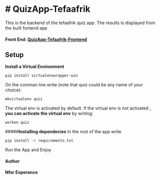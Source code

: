# # QuizApp-Tefaafrik
This is the backend of the tefaafrik quiz app. The results is displayed from the built fontend app
#### Front End: [QuizApp-Tefaafrik-Frontend](https://github.com/nforesperance/QuizApp-Tefaafrik-Frontend.git)
## Setup
**Install a Virtual Environment**

    pip install virtualenvwrapper-win

On the comman line write  (note that quiz could be any name of your choice):

    mkvirtualenv quiz
The virtual env is activated by default. If the virtual env is not activated ,
**you can activate the virtual env** by writing:

    workon quiz
   #####**Installing dependecies**
   In the root of the app write 
   

    pip install -r requirements.txt
   Run the App and Enjoy
   #### Author
   **Nfor Esperance** 